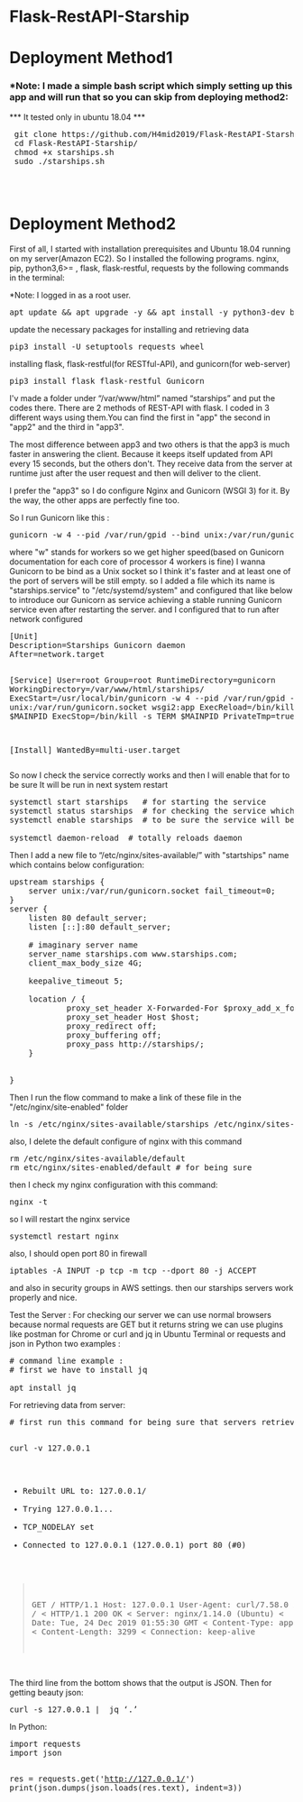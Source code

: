 # Flask-RestAPI-Starship
<h1>Deployment Method1</h1>
<h3>*Note: I made a simple bash script which simply setting up this app and will run that so you can skip from deploying method2:</h3>
    <p>*** It tested only in ubuntu 18.04 ***</p>
 <pre>
 git clone https://github.com/H4mid2019/Flask-RestAPI-Starship.git
 cd Flask-RestAPI-Starship/
 chmod +x starships.sh
 sudo ./starships.sh
 </pre>
 <br/>
<h1>Deployment Method2</h2>
<p>First of all, I started with installation prerequisites and Ubuntu 18.04 running on my server(Amazon EC2). So I installed the following programs. nginx, pip, python3,6>= , flask, flask-restful, requests by the following commands in the terminal:</p>
<p>*Note: I logged in as a root user.</p>
<pre>
apt update && apt upgrade -y && apt install -y python3-dev build-essential python3-pip  nginx
</pre>
<p>update the necessary packages for installing and retrieving data</p>
<pre>
pip3 install -U setuptools requests wheel
</pre>
<p>installing flask, flask-restful(for RESTful-API), and gunicorn(for web-server)</p>
<pre>
pip3 install flask flask-restful Gunicorn
</pre>

<p>I'v made a folder under “/var/www/html” named “starships” and put the codes there.
There are 2 methods of REST-API with flask. I coded in 3 different ways using them.You can find the first in "app" the second in "app2" and the third in "app3".</p>

<p>The most difference between app3 and two others is that the app3 is much faster in answering the client. Because it keeps itself updated from API every 15 seconds, but the others don't. They receive data from the server at runtime just after the user request and then will deliver to the client.</p>

<p>I prefer the "app3" so I do configure Nginx and Gunicorn (WSGI 3) for it. By the way, the other apps are perfectly fine too.</p>

<p>So I run Gunicorn like this :</p>
<pre>
gunicorn -w 4 --pid /var/run/gpid --bind unix:/var/run/gunicorn.socket wsgi3:app
</pre>
where "w" stands for workers so we get higher speed(based on Gunicorn documentation for each core of processor 4 workers is fine)
I wanna Gunicorn to be bind as a Unix socket so I think it's faster and at least one of the port of servers will be still empty.
so I added a file which its name is "starships.service" to "/etc/systemd/system" and configured that like below to introduce our Gunicorn as service achieving a stable running Gunicorn service even after restarting the server. and I configured that to run after network configured
<pre>
[Unit]
Description=Starships Gunicorn daemon
After=network.target

[Service]
User=root
Group=root
RuntimeDirectory=gunicorn
WorkingDirectory=/var/www/html/starships/
ExecStart=/usr/local/bin/gunicorn -w 4 --pid /var/run/gpid --bind unix:/var/run/gunicorn.socket wsgi2:app
ExecReload=/bin/kill -s HUP $MAINPID
ExecStop=/bin/kill -s TERM $MAINPID
PrivateTmp=true

[Install]
WantedBy=multi-user.target
</pre>

So now I check the service correctly works and then I will enable that for to be sure It will be run in next system restart
<pre>
systemctl start starships   # for starting the service 
systemctl status starships  # for checking the service which is correct
systemctl enable starships  # to be sure the service will be run in next restarts

systemctl daemon-reload  # totally reloads daemon 
</pre>
Then I add a new file to “/etc/nginx/sites-available/” with "startships" name which contains below configuration:
<pre>
upstream starships {
    server unix:/var/run/gunicorn.socket fail_timeout=0;
}
server {
    listen 80 default_server;
    listen [::]:80 default_server;

    # imaginary server name
    server_name starships.com www.starships.com;
    client_max_body_size 4G;

    keepalive_timeout 5;

    location / {
            proxy_set_header X-Forwarded-For $proxy_add_x_forwarded_for;
            proxy_set_header Host $host;
            proxy_redirect off;
            proxy_buffering off;
            proxy_pass http://starships/;
    }


}
</pre>
Then I run the flow command to make a link of these file in the "/etc/nginx/site-enabled" folder 
<pre>
ln -s /etc/nginx/sites-available/starships /etc/nginx/sites-enabled/starships
</pre>

also, I delete the default configure of nginx with this command
<pre>
rm /etc/nginx/sites-available/default 
rm etc/nginx/sites-enabled/default # for being sure 
</pre>

then I check my nginx configuration with this command:
<pre>
nginx -t
</pre>
so I will restart the nginx service
<pre>
systemctl restart nginx
</pre>
also, I should open port 80 in firewall
<pre>
iptables -A INPUT -p tcp -m tcp --dport 80 -j ACCEPT
</pre>
and also in security groups in AWS settings.
then our starships servers work properly and nice. 

Test the Server :
   For checking our server we can use normal browsers because normal requests are GET but it returns string we can use plugins like postman for Chrome or curl and jq in Ubuntu Terminal or  requests and json in Python two examples :
<pre>
# command line example :
# first we have to install jq 

apt install jq 
</pre>
<p>For retrieving data from server:</p>
<pre>
# first run this command for being sure that servers retrieve json output :

curl -v 127.0.0.1 

* Rebuilt URL to: 127.0.0.1/
*   Trying 127.0.0.1...
* TCP_NODELAY set
* Connected to 127.0.0.1 (127.0.0.1) port 80 (#0)
> GET / HTTP/1.1
> Host: 127.0.0.1
> User-Agent: curl/7.58.0
> Accept: */*
< HTTP/1.1 200 OK
< Server: nginx/1.14.0 (Ubuntu)
< Date: Tue, 24 Dec 2019 01:55:30 GMT
< Content-Type: application/json
< Content-Length: 3299
< Connection: keep-alive
</pre>
The third line from the bottom shows that the output is JSON. 
Then for getting beauty json:
<pre>
curl -s 127.0.0.1 |  jq ‘.’ 
</pre>
In Python:
<pre>
import requests
import json

res = requests.get('http://127.0.0.1/')
print(json.dumps(json.loads(res.text), indent=3))
</pre>
